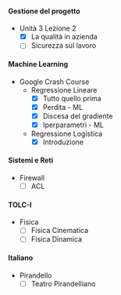 #### Gestione del progetto
- Unità 3 Lezione 2
	- [x] La qualità in azienda
	- [ ] Sicurezza sul lavoro

#### Machine Learning
- Google Crash Course
	- Regressione Lineare
		- [x] Tutto quello prima
		- [x] Perdita - ML
		- [x] Discesa del gradiente
		- [x] Iperparametri - ML
	
	- Regressione Logistica
		- [x] Introduzione

#### Sistemi e Reti
- Firewall
	- [ ] ACL

#### TOLC-I
- Fisica
	 - [ ] Fisica Cinematica
	 - [ ] Fisica Dinamica

#### Italiano
- Pirandello
	- [ ] Teatro Pirandelliano